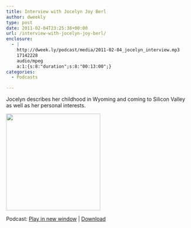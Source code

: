 ```yaml
---
title: Interview with Jocelyn Joy Berl
author: dweekly
type: post
date: 2011-02-04T23:25:38+00:00
url: /interview-with-jocelyn-joy-berl/
enclosure:
  - |
    http://dweek.ly/podcast/media/2011-02-04_jocelyn_interview.mp3
    17142228
    audio/mpeg
    a:1:{s:8:"duration";s:8:"00:13:00";}
categories:
  - Podcasts

---
```

Jocelyn describes her childhood in Wyoming and coming to Silicon Valley as well as her personal interests.

[<img class="alignnone size-full wp-image-466" title="2011-02-04_jocelyn_interview" src="http://blog.dweek.ly/wp-content/uploads/2012/02/2011-02-04_jocelyn_interview.jpeg" alt="" width="256" height="263" />][1]

<div class="powerpress_player" id="powerpress_player_9885">
</div>

<p class="powerpress_links powerpress_links_mp3">
  Podcast: <a href="http://dweek.ly/podcast/media/2011-02-04_jocelyn_interview.mp3" class="powerpress_link_pinw" target="_blank" title="Play in new window" onclick="return powerpress_pinw('https://blog.dweek.ly/?powerpress_pinw=465-podcast');" rel="nofollow">Play in new window</a> | <a href="http://dweek.ly/podcast/media/2011-02-04_jocelyn_interview.mp3" class="powerpress_link_d" title="Download" rel="nofollow" download="2011-02-04_jocelyn_interview.mp3">Download</a>
</p>

<!--powerpress_player-->

 [1]: http://blog.dweek.ly/wp-content/uploads/2012/02/2011-02-04_jocelyn_interview.jpeg